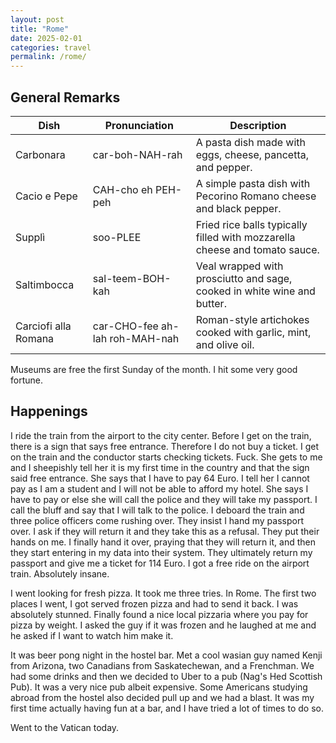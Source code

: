 ```yaml
---
layout: post
title: "Rome"
date: 2025-02-01
categories: travel
permalink: /rome/
---
```

## General Remarks

| Dish           | Pronunciation   | Description                                                                 |
|----------------|-----------------|-----------------------------------------------------------------------------|
| Carbonara      | car-boh-NAH-rah | A pasta dish made with eggs, cheese, pancetta, and pepper.                  |
| Cacio e Pepe   | CAH-cho eh PEH-peh | A simple pasta dish with Pecorino Romano cheese and black pepper.          |
| Supplì         | soo-PLEE        | Fried rice balls typically filled with mozzarella cheese and tomato sauce.  |
| Saltimbocca    | sal-teem-BOH-kah | Veal wrapped with prosciutto and sage, cooked in white wine and butter.     |
| Carciofi alla Romana | car-CHO-fee ah-lah roh-MAH-nah | Roman-style artichokes cooked with garlic, mint, and olive oil. |

Museums are free the first Sunday of the month. I hit some very good fortune.

## Happenings
I ride the train from the airport to the city center. Before I get on the train, there is a sign that says free entrance. Therefore I do not buy a ticket. I get on the train and the conductor starts checking tickets. Fuck. She gets to me and I sheepishly tell her it is my first time in the country and that the sign said free entrance. She says that I have to pay 64 Euro. I tell her I cannot pay as I am a student and I will not be able to afford my hotel. She says I have to pay or else she will call the police and they will take my passport. I call the bluff and say that I will talk to the police. I deboard the train and three police officers come rushing over. They insist I hand my passport over. I ask if they will return it and they take this as a refusal. They put their hands on me. I finally hand it over, praying that they will return it, and then they start entering in my data into their system. They ultimately return my passport and give me a ticket for 114 Euro. I got a free ride on the airport train. Absolutely insane.

I went looking for fresh pizza. It took me three tries. In Rome. The first two places I went, I got served frozen pizza and had to send it back. I was absolutely stunned. Finally found a nice local pizzaria where you pay for pizza by weight. I asked the guy if it was frozen and he laughed at me and he asked if I want to watch him make it.

It was beer pong night in the hostel bar. Met a cool wasian guy named Kenji from Arizona, two Canadians from Saskatechewan, and a Frenchman. We had some drinks and then we decided to Uber to a pub (Nag's Hed Scottish Pub). It was a very nice pub albeit expensive. Some Americans studying abroad from the hostel also decided pull up and we had a blast. It was my first time actually having fun at a bar, and I have tried a lot of times to do so.

Went to the Vatican today. 